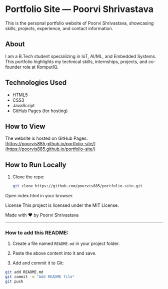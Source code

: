 # Portfolio Site — Poorvi Shrivastava

This is the personal portfolio website of Poorvi Shrivastava, showcasing skills, projects, experience, and contact information.

## About

I am a B.Tech student specializing in IoT, AI/ML, and Embedded Systems. This portfolio highlights my technical skills, internships, projects, and co-founder role at KomputIQ.

## Technologies Used

- HTML5
- CSS3
- JavaScript
- GitHub Pages (for hosting)

## How to View

The website is hosted on GitHub Pages:  
[https://poorvis885.github.io/portfolio-site/](https://poorvis885.github.io/portfolio-site/)

## How to Run Locally

1. Clone the repo:

   ```bash
   git clone https://github.com/poorvis885/portfolio-site.git

Open index.html in your browser.




License
This project is licensed under the MIT License.

Made with ❤️ by Poorvi Shrivastava


---

### How to add this README:

1. Create a file named `README.md` in your project folder.

2. Paste the above content into it and save.

3. Add and commit it to Git:

```bash
git add README.md
git commit -m "Add README file"
git push

